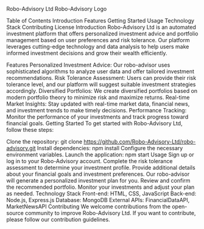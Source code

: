 Robo-Advisory Ltd
Robo-Advisory Logo

Table of Contents
Introduction
Features
Getting Started
Usage
Technology Stack
Contributing
License
Introduction
Robo-Advisory Ltd is an automated investment platform that offers personalized investment advice and portfolio management based on user preferences and risk tolerance. Our platform leverages cutting-edge technology and data analysis to help users make informed investment decisions and grow their wealth efficiently.

Features
Personalized Investment Advice: Our robo-advisor uses sophisticated algorithms to analyze user data and offer tailored investment recommendations.
Risk Tolerance Assessment: Users can provide their risk tolerance level, and our platform will suggest suitable investment strategies accordingly.
Diversified Portfolios: We create diversified portfolios based on modern portfolio theory to minimize risk and maximize returns.
Real-time Market Insights: Stay updated with real-time market data, financial news, and investment trends to make timely decisions.
Performance Tracking: Monitor the performance of your investments and track progress toward financial goals.
Getting Started
To get started with Robo-Advisory Ltd, follow these steps:

Clone the repository: git clone https://github.com/Robo-Advisory-Ltd/robo-advisory.git
Install dependencies: npm install
Configure the necessary environment variables.
Launch the application: npm start
Usage
Sign up or log in to your Robo-Advisory account.
Complete the risk tolerance assessment to determine your investment profile.
Provide additional details about your financial goals and investment preferences.
Our robo-advisor will generate a personalized investment plan for you.
Review and confirm the recommended portfolio.
Monitor your investments and adjust your plan as needed.
Technology Stack
Front-end: HTML, CSS, JavaScript
Back-end: Node.js, Express.js
Database: MongoDB
External APIs: FinancialDataAPI, MarketNewsAPI
Contributing
We welcome contributions from the open-source community to improve Robo-Advisory Ltd. If you want to contribute, please follow our contribution guidelines.

<!---
RoboAdvisoryltd/RoboAdvisoryltd is a ✨ special ✨ repository because its `README.md` (this file) appears on your GitHub profile.
You can click the Preview link to take a look at your changes.
--->
